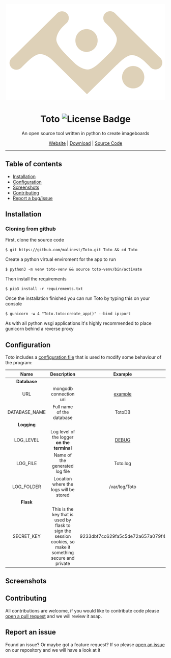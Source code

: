 <div align="center">
<img src="logo.svg">

# Toto ![License Badge](https://img.shields.io/badge/license-GPL%203.0-blue)

An open source tool written in python to create imageboards

[Website](https://github.com/malinest/Toto) | [Download](https://github.com/malinest/Toto/releases) | [Source Code](https://github.com/malinest/Toto)

</div>

---

## Table of contents

- [Installation](#installation)
- [Configuration](#configuration)
- [Screenshots](#screenshots)
- [Contributing](#contributing)
- [Report a bug/issue](#report-an-issue)

## Installation

### Cloning from github

First, clone the source code
	
	$ git https://github.com/malinest/Toto.git Toto && cd Toto

Create a python virtual enviroment for the app to run

	$ python3 -m venv toto-venv && source toto-venv/bin/activate

Then install the requirements

    $ pip3 install -r requirements.txt

Once the installation finished you can run Toto by typing this on your console

	$ gunicorn -w 4 "Toto.toto:create_app()" --bind ip:port
	
As with all python wsgi applications it's highly recommended to place gunicorn behind a reverse proxy

## Configuration

Toto includes a [configuration file](https://github.com/malinest/Toto/blob/main/Toto/config.ini) that is used to modify some behaviour of the program:

| Name | Description | Example |
| :-: | :-: | :-: |
| **Database** | |
| URL | mongodb connection uri | [example](https://www.mongodb.com/docs/manual/reference/connection-string/)
| DATABASE_NAME | Full name of the database | TotoDB
| **Logging** | |
| LOG_LEVEL | Log level of the logger **on the terminal** | [DEBUG](https://docs.python.org/3/library/logging.html#logging-levels) |
| LOG_FILE | Name of the generated log file | Toto.log |
| LOG_FOLDER | Location where the logs will be stored | /var/log/Toto |
| **Flask** |
| SECRET_KEY | This is the key that is used by flask to sign the session cookies, so make it something secure and private | 9233dbf7cc629fa5c5de72a657a079f4

## Screenshots


## Contributing

All contributions are welcome, if you would like to contribute code please [open a pull request](https://github.com/malinest/Toto/pulls) and we will review it asap.

## Report an issue

Found an issue? Or maybe got a feature request? If so please [open an issue](https://github.com/malinest/Toto/issues) on our repository and we will have a look at it
